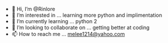 - 👋 Hi, I’m @Rinlore
- 👀 I’m interested in ... learning more python and implimentation
- 🌱 I’m currently learning ... python 2
- 💞️ I’m looking to collaborate on ... getting better at coding
- 📫 How to reach me ... melee1214@yahoo.com

<!---
Rinlore/Rinlore is a ✨ special ✨ repository because its `README.md` (this file) appears on your GitHub profile.
You can click the Preview link to take a look at your changes.
--->
